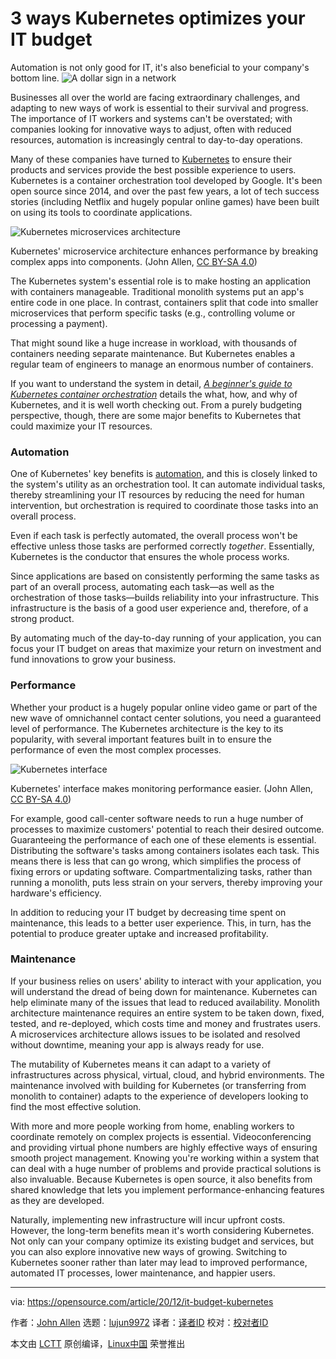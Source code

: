 [#]: collector: (lujun9972)
[#]: translator: ( )
[#]: reviewer: ( )
[#]: publisher: ( )
[#]: url: ( )
[#]: subject: (3 ways Kubernetes optimizes your IT budget)
[#]: via: (https://opensource.com/article/20/12/it-budget-kubernetes)
[#]: author: (John Allen https://opensource.com/users/johnallen)

3 ways Kubernetes optimizes your IT budget
======
Automation is not only good for IT, it's also beneficial to your
company's bottom line.
![A dollar sign in a network][1]

Businesses all over the world are facing extraordinary challenges, and adapting to new ways of work is essential to their survival and progress. The importance of IT workers and systems can't be overstated; with companies looking for innovative ways to adjust, often with reduced resources, automation is increasingly central to day-to-day operations.

Many of these companies have turned to [Kubernetes][2] to ensure their products and services provide the best possible experience to users. Kubernetes is a container orchestration tool developed by Google. It's been open source since 2014, and over the past few years, a lot of tech success stories (including Netflix and hugely popular online games) have been built on using its tools to coordinate applications.

![Kubernetes microservices architecture][3]

Kubernetes' microservice architecture enhances performance by breaking complex apps into components. (John Allen, [CC BY-SA 4.0][4])

The Kubernetes system's essential role is to make hosting an application with containers manageable. Traditional monolith systems put an app's entire code in one place. In contrast, containers split that code into smaller microservices that perform specific tasks (e.g., controlling volume or processing a payment).

That might sound like a huge increase in workload, with thousands of containers needing separate maintenance. But Kubernetes enables a regular team of engineers to manage an enormous number of containers.

If you want to understand the system in detail, [_A beginner's guide to Kubernetes container orchestration_][5] details the what, how, and why of Kubernetes, and it is well worth checking out. From a purely budgeting perspective, though, there are some major benefits to Kubernetes that could maximize your IT resources.

### Automation

One of Kubernetes' key benefits is [automation][6], and this is closely linked to the system's utility as an orchestration tool. It can automate individual tasks, thereby streamlining your IT resources by reducing the need for human intervention, but orchestration is required to coordinate those tasks into an overall process.

Even if each task is perfectly automated, the overall process won't be effective unless those tasks are performed correctly _together_. Essentially, Kubernetes is the conductor that ensures the whole process works.

Since applications are based on consistently performing the same tasks as part of an overall process, automating each task—as well as the orchestration of those tasks—builds reliability into your infrastructure. This infrastructure is the basis of a good user experience and, therefore, of a strong product.

By automating much of the day-to-day running of your application, you can focus your IT budget on areas that maximize your return on investment and fund innovations to grow your business.

### Performance

Whether your product is a hugely popular online video game or part of the new wave of omnichannel contact center solutions, you need a guaranteed level of performance. The Kubernetes architecture is the key to its popularity, with several important features built in to ensure the performance of even the most complex processes.

![Kubernetes interface][7]

Kubernetes' interface makes monitoring performance easier. (John Allen, [CC BY-SA 4.0][4])

For example, good call-center software needs to run a huge number of processes to maximize customers' potential to reach their desired outcome. Guaranteeing the performance of each one of these elements is essential. Distributing the software's tasks among containers isolates each task. This means there is less that can go wrong, which simplifies the process of fixing errors or updating software. Compartmentalizing tasks, rather than running a monolith, puts less strain on your servers, thereby improving your hardware's efficiency.

In addition to reducing your IT budget by decreasing time spent on maintenance, this leads to a better user experience. This, in turn, has the potential to produce greater uptake and increased profitability.

### Maintenance

If your business relies on users' ability to interact with your application, you will understand the dread of being down for maintenance. Kubernetes can help eliminate many of the issues that lead to reduced availability. Monolith architecture maintenance requires an entire system to be taken down, fixed, tested, and re-deployed, which costs time and money and frustrates users. A microservices architecture allows issues to be isolated and resolved without downtime, meaning your app is always ready for use.

The mutability of Kubernetes means it can adapt to a variety of infrastructures across physical, virtual, cloud, and hybrid environments. The maintenance involved with building for Kubernetes (or transferring from monolith to container) adapts to the experience of developers looking to find the most effective solution.

With more and more people working from home, enabling workers to coordinate remotely on complex projects is essential. Videoconferencing and providing virtual phone numbers are highly effective ways of ensuring smooth project management. Knowing you're working within a system that can deal with a huge number of problems and provide practical solutions is also invaluable. Because Kubernetes is open source, it also benefits from shared knowledge that lets you implement performance-enhancing features as they are developed.

Naturally, implementing new infrastructure will incur upfront costs. However, the long-term benefits mean it's worth considering Kubernetes. Not only can your company optimize its existing budget and services, but you can also explore innovative new ways of growing. Switching to Kubernetes sooner rather than later may lead to improved performance, automated IT processes, lower maintenance, and happier users.

--------------------------------------------------------------------------------

via: https://opensource.com/article/20/12/it-budget-kubernetes

作者：[John Allen][a]
选题：[lujun9972][b]
译者：[译者ID](https://github.com/译者ID)
校对：[校对者ID](https://github.com/校对者ID)

本文由 [LCTT](https://github.com/LCTT/TranslateProject) 原创编译，[Linux中国](https://linux.cn/) 荣誉推出

[a]: https://opensource.com/users/johnallen
[b]: https://github.com/lujun9972
[1]: https://opensource.com/sites/default/files/styles/image-full-size/public/lead-images/osdc_whitehurst_money.png?itok=ls-SOzM0 (A dollar sign in a network)
[2]: https://kubernetes.io/
[3]: https://opensource.com/sites/default/files/uploads/kubernetesarchitecture.jpg (Kubernetes microservices architecture)
[4]: https://creativecommons.org/licenses/by-sa/4.0/
[5]: https://opensource.com/article/20/6/container-orchestration
[6]: https://opensource.com/article/20/11/orchestration-vs-automation
[7]: https://opensource.com/sites/default/files/uploads/kubernetesui.jpg (Kubernetes interface)
